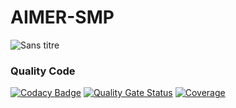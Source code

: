 # AIMER-SMP

![Sans titre](https://github.com/Smartappli/AIMER-SMP/assets/26173534/a07e001c-e4e9-404a-a2c1-efab9a385ebf)

### Quality Code

[![Codacy Badge](https://app.codacy.com/project/badge/Grade/19fd10bb33fb484b8599c1020c068aca)](https://app.codacy.com/gh/Smartappli/AIMER-SMP/dashboard?utm_source=gh&utm_medium=referral&utm_content=&utm_campaign=Badge_grade)
[![Quality Gate Status](https://sonarcloud.io/api/project_badges/measure?project=Smartappli_AIMER-SMP&metric=alert_status)](https://sonarcloud.io/summary/new_code?id=Smartappli_AIMER-SMP)
[![Coverage](https://sonarcloud.io/api/project_badges/measure?project=Smartappli_AIMER-SMP&metric=coverage)](https://sonarcloud.io/summary/new_code?id=Smartappli_AIMER-SMP)
